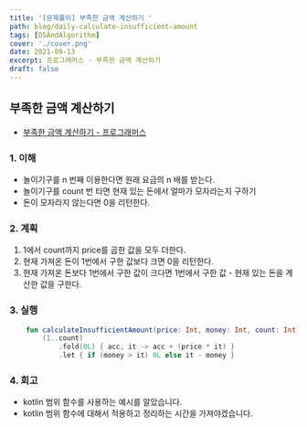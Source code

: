 ```yaml
---
title: '[문제풀이] 부족한 금액 계산하기 '
path: blog/daily-calculate-insufficient-amount
tags: [DSAndAlgorithm]
cover: './cover.png'
date: 2021-09-13
excerpt: 프로그래머스 - 부족한 금액 계산하기
draft: false
---
```


## 부족한 금액 계산하기

- [부족한 금액 계산하기 - 프로그래머스](https://programmers.co.kr/learn/courses/30/lessons/82612)

### 1. 이해

- 놀이기구를 n 번째 이용한다면 원래 요금의 n 배를 받는다.
- 놀이기구를 count 번 타면 현재 있는 돈에서 얼마가 모자라는지 구하기
- 돈이 모자라지 않는다면 0을 리턴한다.

### 2. 계획

1. 1에서 count까지 price를 곱한 값을 모두 더한다.
2. 현재 가져온 돈이 1번에서 구한 값보다 크면 0을 리턴한다.
3. 현재 가져온 돈보다 1번에서 구한 값이 크다면 1번에서 구한 값 - 현재 있는 돈을 계산한 값을 구한다.

### 3. 실행

```kotlin
    fun calculateInsufficientAmount(price: Int, money: Int, count: Int): Long =
        (1..count)
            .fold(0L) { acc, it -> acc + (price * it) }
            .let { if (money > it) 0L else it - money }
```

### 4. 회고

- kotlin 범위 함수를 사용하는 예시를 알았습니다.
- kotlin 범위 함수에 대해서 적용하고 정리하는 시간을 가져야겠습니다.
